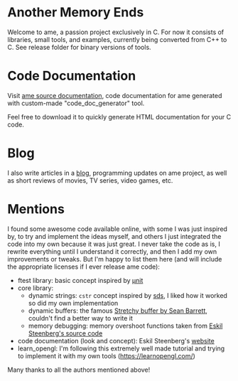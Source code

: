 # Another Memory Ends

Welcome to ame, a passion project exclusively in C.
For now it consists of libraries, small tools, and examples, currently being converted from C++ to C.
See release folder for binary versions of tools.

# Code Documentation

Visit [ame source documentation](https://amedev1.github.io/ame/), code documentation for ame generated with custom-made "code_doc_generator" tool.

Feel free to download it to quickly generate HTML documentation for your C code.

# Blog

I also write articles in a [blog](https://ame-dev.com), programming updates on ame project, as well as short reviews of movies, TV series, video games, etc.

# Mentions

I found some awesome code available online, with some I was just inspired by, to try and implement the ideas myself, and others I just integrated  the code into my own because it was just great.
I never take the code as is, I rewrite everything until I understand it correctly, and then I add my own improvements or tweaks.
But I'm happy to list them here (and will include the appropriate licenses if I ever release ame code):

- ftest library: basic concept inspired by [µnit](https://nemequ.github.io/munit/)
- core library:
  - dynamic strings: `cstr` concept inspired by [sds](https://github.com/antirez/sds), I liked how it worked so did my own implementation
  - dynamic buffers: the famous [Stretchy buffer by Sean Barrett](https://github.com/nothings/stb/blob/master/stretchy_buffer.h), couldn't find a better way to write it
  - memory debugging: memory overshoot functions taken from [Eskil Steenberg's source code](http://www.quelsolaar.com/mergesource.zip)
- code documentation (look and concept): Eskil Steenberg's [website](http://www.gamepipeline.org/) 
- learn_opengl: I'm following this extremely well made tutorial and trying to implement it with my own tools (https://learnopengl.com/)

Many thanks to all the authors mentioned above!
